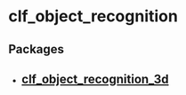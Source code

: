 # clf_object_recognition

## Packages

- [clf_object_recognition_3d](clf_object_recognition_3d/README.md)
	- 